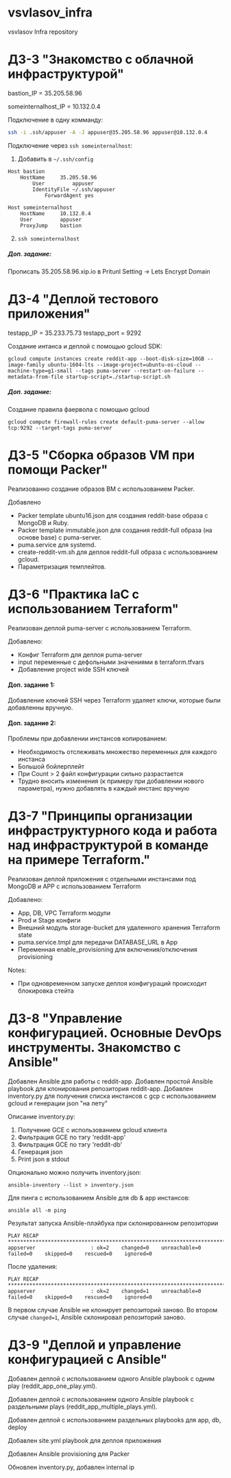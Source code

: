 # vsvlasov_infra
vsvlasov Infra repository

# ДЗ-3 "Знакомство с облачной инфраструктурой"

bastion_IP = 35.205.58.96

someinternalhost_IP = 10.132.0.4

Подключение в одну комманду:
```sh
ssh -i .ssh/appuser -A -J appuser@35.205.58.96 appuser@10.132.0.4
```

Подключение через `ssh someinternalhost`:
1) Добавить в `~/.ssh/config`
```
Host bastion
    HostName     35.205.58.96
        User         appuser
	    IdentityFile ~/.ssh/appuser
	        ForwardAgent yes

Host someinternalhost
    HostName     10.132.0.4
    User         appuser
    ProxyJump    bastion
```
2) `ssh someinternalhost`

##### Доп. задание:
Прописать 35.205.58.96.xip.io в Pritunl Setting -> Lets Encrypt Domain


# ДЗ-4 "Деплой тестового приложения"

testapp_IP = 35.233.75.73
testapp_port = 9292

Создание интанса и деплой с помощью gcloud SDK:
```shell script
gcloud compute instances create reddit-app --boot-disk-size=10GB --image-family ubuntu-1604-lts --image-project=ubuntu-os-cloud --machine-type=g1-small --tags puma-server --restart-on-failure --metadata-from-file startup-script=./startup-script.sh
```


##### Доп. задание:
Создание правила фаервола с помощью gcloud
 ```shell script
 gcloud compute firewall-rules create default-puma-server --allow tcp:9292 --target-tags puma-server
```


# ДЗ-5 "Сборка образов VM при помощи Packer"

Реализованно создание образов ВМ с использованием Packer.

Добавлено
 - Packer template ubuntu16.json для создания reddit-base образа с MongoDB и Ruby.
 - Packer template immutable.json для создания reddit-full образа (на основе base) c puma-server.
 - puma.service для systemd.
 - create-reddit-vm.sh для деплоя reddit-full образа с использованием gcloud.
 - Параметризация темплейтов.


# ДЗ-6 "Практика IaC с использованием Terraform"

Реализован деплой puma-server с использованием Terraform.

Добавлено:
 - Конфиг Terraform для деплоя puma-server
 - input переменные с дефольными значениями в terraform.tfvars
 - Добавление project wide SSH ключей

#### Доп. задание 1:
  Добавление ключей SSH через Terraform удаляет ключи, которые были добавленны вручную.

#### Доп. задание 2:
  Проблемы при добавлении инстансов копированием:
  - Необходимость отслеживать множество переменных для каждого инстанса
  - Большой бойлерплейт
  - При Count > 2 файл конфигурации сильно разрастается
  - Трудно вносить изменения (к примеру при добавлении нового параметра),
   нужно добавлять в каждый инстанс вручную

# ДЗ-7 "Принципы организации инфраструктурного кода и работа над инфраструктурой в команде на примере Terraform."

Реализован деплой приложения с отдельными инстансами под MongoDB и APP с использованием Terraform

Добавлено:
  - App, DB, VPC Terraform модули
  - Prod и Stage конфиги
  - Внешний модуль storage-bucket для удаленного хранения Terraform state
  - puma.service.tmpl для передачи DATABASE_URL в App
  - Переменная enable_provisioning для включения/отключения provisioning

Notes:
  - При одновременном запуске деплоя конфигураций происходит блокировка стейта

# ДЗ-8 "Управление конфигурацией. Основные DevOps инструменты. Знакомство с Ansible"
Добавлен Ansible для работы с reddit-app.
Добавлен простой Ansible playbook для клонирования репозитория reddit-app.
Добавлен inventory.py для получения списка инстансов с gcp с использованием gcloud и генерации json "на лету"

Описание inventory.py:
1. Получение GCE с использованием gcloud клиента
2. Фильтрация GCE по тэгу 'reddit-app'
3. Фильтрация GCE по тэгу 'reddit-db'
4. Генерация json
5. Print json в stdout

Опционально можно получить inventory.json:

`ansible-inventory --list > inventory.json`

Для пинга с использованием Ansible для db & app инстансов:

`ansible all -m ping`


Результат запуска Ansible-плэйбука при склонированном репозитории
```
PLAY RECAP **********************************************************************************************
appserver                  : ok=2    changed=0    unreachable=0    failed=0    skipped=0    rescued=0    ignored=0
```
После удаления:
```
PLAY RECAP **********************************************************************************************
appserver                  : ok=2    changed=1    unreachable=0    failed=0    skipped=0    rescued=0    ignored=0
```
В первом случае Ansible не клонирует репозиторий заново.
Во втором случае `changed=1`, Ansible склонировал репозиторий заново.

# ДЗ-9 "Деплой и управление конфигурацией с Ansible"
Добавлен деплой с использованием одного Ansible playbook с одним play (reddit_app_one_play.yml).

Добавлен деплой с использованием одного Ansible playbook с раздельными plays (reddit_app_multiple_plays.yml).

Добавлен деплой с использованием раздельных playbooks для app, db, deploy

Добавлен site.yml playbook для деплоя приложения

Добавлен Ansible provisioning для Packer

Обновлен inventory.py, добавлен internal ip
